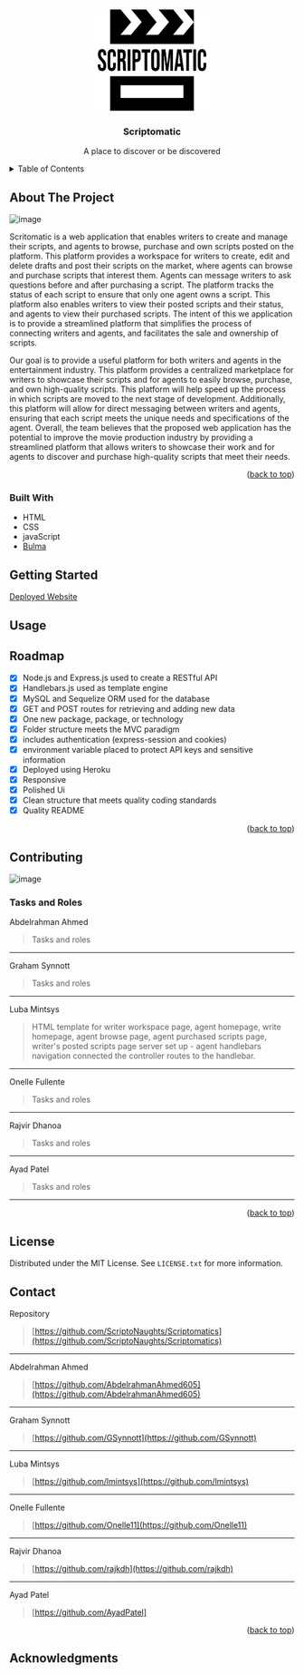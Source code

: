 <a name="readme-top"></a>

<div align="center">
<a href=" ">
<img src="public\assets\logo.png" alt="Logo" width="200" height="180" style="background-color:rgb(255,255,255)">
</a>
<h3 align="center"> Scriptomatic</h3>
<p align="center">
A place to discover or be discovered
</p>
</div>

<!-- Table of content -->
<details>
  <summary>Table of Contents</summary>
  <ol>
    <li>
      <a href="#about-the-project">About The Project</a>
      <ul>
        <li><a href="#built-with">Built With</a></li>
      </ul>
    </li>
    <li>
      <a href="#getting-started">Getting Started</a>
    </li>
    <li><a href="#usage">Usage</a></li>
    <li><a href="#roadmap">Roadmap</a></li>
    <li><a href="#contributing">Contributing</a></li>
    <li><a href="#license">License</a></li>
    <li><a href="#contact">Contact</a></li>
    <li><a href="#acknowledgments">Acknowledgments</a></li>
  </ol>
</details>

<!-- ABOUT THE PROJECT -->
## About The Project
![image](https://user-images.githubusercontent.com/112664790/231297805-32bbea95-6500-4577-a48d-a3ac1424e71b.png)

Scritomatic is a web application that enables writers to create and manage their scripts, and agents to browse, purchase and own scripts posted on the platform. This platform provides a workspace for writers to create, edit and delete drafts and post their scripts on the market, where agents can browse and purchase scripts that interest them. Agents can message writers to ask questions before and after purchasing a script. The platform tracks the status of each script to ensure that only one agent owns a script. This platform also enables writers to view their posted scripts and their status, and agents to view their purchased scripts. The intent of this we application is to provide a streamlined platform that simplifies the process of connecting writers and agents, and facilitates the sale and ownership of scripts.

Our goal is to provide a useful platform for both writers and agents in the entertainment industry. This platform provides a centralized marketplace for writers to showcase their scripts and for agents to easily browse, purchase, and own high-quality scripts. This platform will help speed up the process in which scripts are moved to the next stage of development. Additionally, this platform will allow for direct messaging between writers and agents, ensuring that each script meets the unique needs and specifications of the agent. Overall, the team believes that the proposed web application has the potential to improve the movie production industry by providing a streamlined platform that allows writers to showcase their work and for agents to discover and purchase high-quality scripts that meet their needs.

<p align="right">(<a href="#readme-top">back to top</a>)</p>

### Built With


* HTML
* CSS
* javaScript
* [Bulma](https://bulma.io/documentation/elements/title/)

<!-- GETTING STARTED -->
## Getting Started
<!--Add deployed site link -->
[Deployed Website]( )

<!-- USAGE EXAMPLES -->
## Usage


<!-- ROADMAP -->
## Roadmap
- [x] Node.js and Express.js used to create a RESTful API
- [x] Handlebars.js used as template engine
- [x] MySQL and Sequelize ORM used for the database
- [x] GET and POST routes for retrieving and adding new data
- [x] One new package, package, or technology
- [x] Folder structure meets the MVC paradigm
- [x] includes authentication (express-session and cookies)
- [x] environment variable placed to protect API keys and sensitive information
- [x] Deployed using Heroku
- [x] Responsive
- [x] Polished Ui
- [x] Clean structure that meets quality coding standards
- [x] Quality README

<p align="right">(<a href="#readme-top">back to top</a>)</p>

<!-- CONTRIBUTING -->
## Contributing
![image](https://user-images.githubusercontent.com/112664790/231309981-b3982f00-2c7d-480c-88cb-d237fe3500cb.png)

### Tasks and Roles 
Abdelrahman Ahmed
> Tasks and roles
---
Graham Synnott
> Tasks and roles
---
Luba Mintsys
> HTML template for writer workspace page, agent homepage, write homepage, agent browse page, agent purchased scripts page, writer's posted scripts page
server set up - 
agent handlebars navigation
connected the controller routes to the handlebar.
---
Onelle Fullente
> Tasks and roles
---
Rajvir Dhanoa
> Tasks and roles
---
Ayad Patel
> Tasks and roles
---

<p align="right">(<a href="#readme-top">back to top</a>)</p>

<!-- LICENSE -->
## License

Distributed under the MIT License. See `LICENSE.txt` for more information.

<!-- CONTACT -->
## Contact


Repository
>[https://github.com/ScriptoNaughts/Scriptomatics](https://github.com/ScriptoNaughts/Scriptomatics)
---
Abdelrahman Ahmed
>[https://github.com/AbdelrahmanAhmed605](https://github.com/AbdelrahmanAhmed605)
---
Graham Synnott
>[https://github.com/GSynnott](https://github.com/GSynnott)
---
Luba Mintsys
>[https://github.com/lmintsys](https://github.com/lmintsys)
---
Onelle Fullente
>[https://github.com/Onelle11](https://github.com/Onelle11)
---
Rajvir Dhanoa
>[https://github.com/rajkdh](https://github.com/rajkdh)
---
Ayad Patel
>[https://github.com/AyadPatel]

<p align="right">(<a href="#readme-top">back to top</a>)</p>

<!-- ACKNOWLEDGMENTS -->
## Acknowledgments